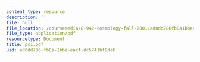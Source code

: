 ```yaml
---
content_type: resource
description: ''
file: null
file_location: /coursemedia/8-942-cosmology-fall-2001/ad0dd786fb8a1bbeeacfdc5741bf9de6_ps1.pdf
file_type: application/pdf
resourcetype: Document
title: ps1.pdf
uid: ad0dd786-fb8a-1bbe-eacf-dc5741bf9de6
---
```

